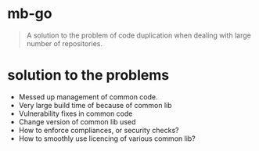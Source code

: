 # mb-go
> A solution to the problem of code duplication when dealing with large number of repositories.

# solution to the problems
* Messed up management of common code.
* Very large build time of because of common lib
* Vulnerability fixes in common code
* Change version of common lib used
* How to enforce compliances, or security checks?
* How to smoothly use licencing of various common lib?
